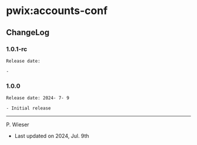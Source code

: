 # pwix:accounts-conf

## ChangeLog

### 1.0.1-rc

    Release date: 

    - 

### 1.0.0

    Release date: 2024- 7- 9

    - Initial release

---
P. Wieser
- Last updated on 2024, Jul. 9th
